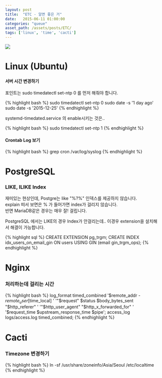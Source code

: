 ```yaml
---
layout: post
title:  "ETC - 알면 좋은 거"
date:   2015-06-11 01:00:00
categories: "queue"
asset_path: /assets/posts/ETC/
tags: ['linux', 'time', 'cacti']
---
```

<div>
    <img src="{{ page.asset_path }}power.jpg" class="img-responsive img-rounded">
</div>


# Linux (Ubuntu)

#### 서버 시간 변경하기

포인트는 sudo timedatectl set-ntp 0 를 먼저 해줘야 합니다.<br>

{% highlight bash %}
sudo timedatectl set-ntp 0
sudo date -s '1 day ago'
sudo date -s '2015-12-25'
{% endhighlight %}

systemd-timedated.service 의 enable시키는 것은.. 

{% highlight bash %}
sudo timedatectl set-ntp 1
{% endhighlight %}

#### Crontab Log 보기

{% highlight bash %}
grep cron /var/log/syslog
{% endhighlight %}


# PostgreSQL

### LIKE, ILIKE Index

재미있는 현상인데, Postgre는 like "%?%" 인덱스를 제공하지 않습니다. <br>
explain 떠서 보면은 % 가 들어가면 index가 걸리지 않습니다.<br>
반면 MariaDB같은 경우는 매우 잘! 걸립니다.

PostgreSQL 에서는 LIKE의 경우 Index가 안걸리는데.. 이경우 extension을 설치해서 해결이 가능합니다.

{% highlight sql %}
CREATE EXTENSION pg_trgm;
CREATE INDEX idx_users_on_email_gin ON users USING GIN (email gin_trgm_ops);
{% endhighlight %}


# Nginx

### 처리하는데 걸리는 시간

{% highlight bash %}
log_format timed_combined '$remote_addr - $remote_user [$time_local] '
            '"$request" $status $body_bytes_sent "$http_referer" '
            '"$http_user_agent" "$http_x_forwarded_for" '
            '$request_time $upstream_response_time $pipe';
access_log logs/access.log timed_combined;
{% endhighlight %}

# Cacti

### Timezone 변경하기

{% highlight bash %}
ln -sf /usr/share/zoneinfo/Asia/Seoul /etc/localtime
{% endhighlight %}
